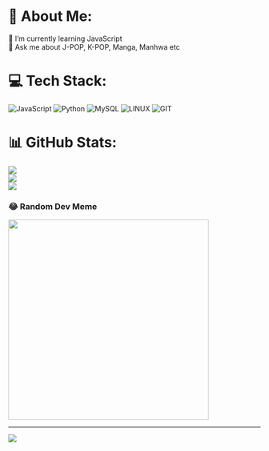 # 💫 About Me:
🌱 I’m currently learning JavaScript<br>💬 Ask me about J-POP, K-POP, Manga, Manhwa etc


# 💻 Tech Stack:
![JavaScript](https://img.shields.io/badge/javascript-%23323330.svg?style=for-the-badge&logo=javascript&logoColor=%23F7DF1E) ![Python](https://img.shields.io/badge/python-3670A0?style=for-the-badge&logo=python&logoColor=ffdd54) ![MySQL](https://img.shields.io/badge/mysql-%2300f.svg?style=for-the-badge&logo=mysql&logoColor=white) ![LINUX](https://img.shields.io/badge/Linux-FCC624?style=for-the-badge&logo=linux&logoColor=black) ![GIT](https://img.shields.io/badge/Git-fc6d26?style=for-the-badge&logo=git&logoColor=white)
# 📊 GitHub Stats:
![](https://github-readme-stats.vercel.app/api?username=asephudori&theme=gruvbox&hide_border=false&include_all_commits=true&count_private=true)<br/>
![](https://github-readme-streak-stats.herokuapp.com/?user=asephudori&theme=gruvbox&hide_border=false)<br/>
![](https://github-readme-stats.vercel.app/api/top-langs/?username=asephudori&theme=gruvbox&hide_border=false&include_all_commits=true&count_private=true&layout=compact)

### 😂 Random Dev Meme
<img src='https://randommeme-five.vercel.app/' style="height: 400px;"/>

---
[![](https://visitcount.itsvg.in/api?id=asephudori&icon=0&color=12)](https://visitcount.itsvg.in)

<!-- Proudly created with GPRM ( https://gprm.itsvg.in ) -->
